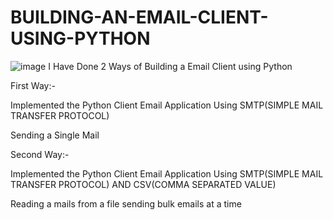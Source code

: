 # BUILDING-AN-EMAIL-CLIENT-USING-PYTHON
![image](https://miro.medium.com/max/3076/1*iAH_WP3kE4-FvVk3jSDtTg.png)
I Have Done 2 Ways of Building a Email Client using Python

First Way:-

Implemented the Python Client Email Application Using SMTP(SIMPLE MAIL TRANSFER PROTOCOL)

Sending a Single Mail

Second Way:-

Implemented the Python Client Email Application Using SMTP(SIMPLE MAIL TRANSFER PROTOCOL) AND CSV(COMMA SEPARATED VALUE)

Reading a mails from a file
sending bulk emails at a time
